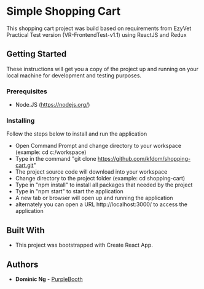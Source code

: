 # Simple Shopping Cart

This shopping cart project was build based on requirements from EzyVet Practical Test version (VR-FrontendTest-v1.1) using ReactJS and Redux

## Getting Started

These instructions will get you a copy of the project up and running on your local machine for development and testing purposes.

### Prerequisites

* Node.JS (https://nodejs.org/)

### Installing

Follow the steps below to install and run the application

* Open Command Prompt and change directory to your workspace (example: cd c:/workspace)
* Type in the command "git clone https://github.com/kfdom/shopping-cart.git"
* The project source code will download into your workspace
* Change directory to the project folder (example: cd shopping-cart)
* Type in "npm install" to install all packages that needed by the project
* Type in "npm start" to start the application
* A new tab or browser will open up and running the application
* alternately you can open a URL http://localhost:3000/ to access the application

## Built With

* This project was bootstrapped with Create React App.

## Authors

* **Dominic Ng** - [PurpleBooth](https://github.com/kfdom)
